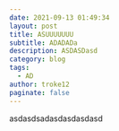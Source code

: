 ```yaml
---
date: 2021-09-13 01:49:34
layout: post
title: ASUUUUUUU
subtitle: ADADADa
description: ASDASDasd
category: blog
tags:
  - AD
author: troke12
paginate: false
---
```

asdasdsadasdasdasdasd